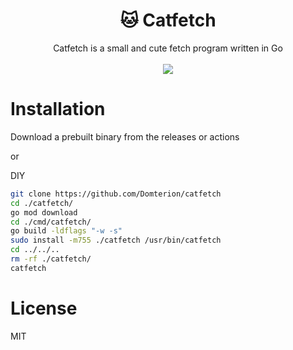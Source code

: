 <div align="center">
    <h1>🐱 Catfetch</h1>
    Catfetch is a small and cute fetch program written in Go
    <br>
    <br>
    <img src="https://i.imgur.com/dkFFRLM.png"></img>
</div>

# Installation

Download a prebuilt binary from the releases or actions 

or

DIY

```sh
git clone https://github.com/Domterion/catfetch
cd ./catfetch/
go mod download
cd ./cmd/catfetch/
go build -ldflags "-w -s"
sudo install -m755 ./catfetch /usr/bin/catfetch
cd ../../..
rm -rf ./catfetch/
catfetch
```

# License
MIT
